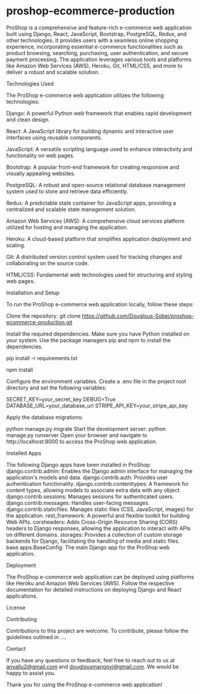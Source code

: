 # proshop-ecommerce-production

ProShop is a comprehensive and feature-rich e-commerce web application built using Django, React, JavaScript, Bootstrap, PostgreSQL, Redux, and other technologies. It provides users with a seamless online shopping experience, incorporating essential e-commerce functionalities such as product browsing, searching, purchasing, user authentication, and secure payment processing. The application leverages various tools and platforms like Amazon Web Services (AWS), Heroku, Git, HTML/CSS, and more to deliver a robust and scalable solution.

Technologies Used

The ProShop e-commerce web application utilizes the following technologies:

Django: A powerful Python web framework that enables rapid development and clean design.

React: A JavaScript library for building dynamic and interactive user interfaces using reusable components.

JavaScript: A versatile scripting language used to enhance interactivity and functionality on web pages.

Bootstrap: A popular front-end framework for creating responsive and visually appealing websites.

PostgreSQL: A robust and open-source relational database management system used to store and retrieve data efficiently.

Redux: A predictable state container for JavaScript apps, providing a centralized and scalable state management solution.

Amazon Web Services (AWS): A comprehensive cloud services platform utilized for hosting and managing the application.

Heroku: A cloud-based platform that simplifies application deployment and scaling.

Git: A distributed version control system used for tracking changes and collaborating on the source code.

HTML/CSS: Fundamental web technologies used for structuring and styling web pages.

Installation and Setup

To run the ProShop e-commerce web application locally, follow these steps:

Clone the repository:
git clone https://github.com/Douglous-Sobei/proshop-ecommerce-production.git

Install the required dependencies. Make sure you have Python installed on your system. Use the package managers pip and npm to install the dependencies.

pip install -r requirements.txt

npm install

Configure the environment variables. Create a .env file in the project root directory and set the following variables:

SECRET_KEY=your_secret_key
DEBUG=True
DATABASE_URL=your_database_url
STRIPE_API_KEY=your_stripe_api_key

Apply the database migrations:

python manage.py migrate
Start the development server:
python manage.py runserver
Open your browser and navigate to http://localhost:8000 to access the ProShop web application.

Installed Apps

The following Django apps have been installed in ProShop:
django.contrib.admin: Enables the Django admin interface for managing the application's models and data.
django.contrib.auth: Provides user authentication functionality.
django.contrib.contenttypes: A framework for content types, allowing models to associate extra data with any object.
django.contrib.sessions: Manages sessions for authenticated users.
django.contrib.messages: Handles user-facing messages.
django.contrib.staticfiles: Manages static files (CSS, JavaScript, images) for the application.
rest_framework: A powerful and flexible toolkit for building Web APIs.
corsheaders: Adds Cross-Origin Resource Sharing (CORS) headers to Django responses, allowing the application to interact with APIs on different domains.
storages: Provides a collection of custom storage backends for Django, facilitating the handling of media and static files.
base.apps.BaseConfig: The main Django app for the ProShop web application.

Deployment

The ProShop e-commerce web application can be deployed using platforms like Heroku and Amazon Web Services (AWS). Follow the respective documentation for detailed instructions on deploying Django and React applications.

License


Contributing

Contributions to this project are welcome. To contribute, please follow the guidelines outlined in ....

Contact

If you have any questions or feedback, feel free to reach out to us at anyallu2@gmail.com and douglousmangoyi@gmail.com. We would be happy to assist you.

Thank you for using the ProShop e-commerce web application!
